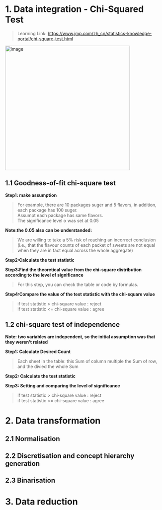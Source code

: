 # 1. Data integration - Chi-Squared Test  
> Learning Link: https://www.jmp.com/zh_cn/statistics-knowledge-portal/chi-square-test.html  
  
<img width="401" alt="image" src="https://github.com/Chenbai404/Chenbai404.github.io/assets/54025529/be7ad394-a692-40c5-97af-fc7beb1eea3c">  
  
## 1.1 Goodness-of-fit chi-square test    
  
**Step1: make assumption**
> For example, there are 10 packages suger and 5 flavors, in addition, each package has 100 suger.  
> Assumpt each package has same flavors.    
> The significance level α was set at 0.05    
    
**Note:the 0.05 also can be understanded:**    
> We are willing to take a 5% risk of reaching an incorrect conclusion       
> (i.e., that the flavour counts of each packet of sweets are not equal when they are in fact equal across the whole aggregate)  
  
**Step2:Calculate the test statistic**    
  
**Step3:Find the theoretical value from the chi-square distribution according to the level of significance**  
> For this step, you can check the table or code by formulas.  
    
**Step4:Compare the value of the test statistic with the chi-square value**    
> if  test statistic > chi-square value : reject    
> if  test statistic <= chi-square value : agree    
    
    
     
## 1.2 chi-square test of independence  
**Note: two variables are independent, so the initial assumption was that they weren't related**  
  
**Step1: Calculate Desired Count**  
> Each sheet in the table: this Sum of column multiple the Sum of row, and the divied the whole Sum  
  
**Step2: Calculate the test statistic**  
    
**Step3: Setting and comparing the level of significance**  
> if  test statistic > chi-square value : reject    
> if  test statistic <= chi-square value : agree    
    
    
  
  # 2. Data transformation  
 ## 2.1 Normalisation  
  
 ## 2.2 Discretisation and concept hierarchy generation  
  
## 2.3 Binarisation  
  
  
# 3. Data reduction









